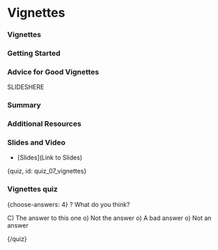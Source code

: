 
# Vignettes

<!-- Google Slide ID -->
<!-- SLIDEID -->

<!-- Include a slide PNG with Page_ID from this Slide Deck: -->
<!-- ![](https://docs.google.com/presentation/d/SLIDEID/export/png?id=SLIDEID&pageid=PAGE_ID) -->
<!-- or use  `didactr::gs_slide_df("SLIDEID")$png_markdown` -->

### Vignettes

### Getting Started

### Advice for Good Vignettes

SLIDESHERE

### Summary

### Additional Resources

### Slides and Video

<!-- ![Vignettes](YouTube Link) -->

  - [Slides](Link to Slides)

{quiz, id: quiz_07_vignettes}

### Vignettes quiz

{choose-answers: 4} 
? What do you think?


C) The answer to this one
o) Not the answer
o) A bad answer
o) Not an answer

{/quiz}
